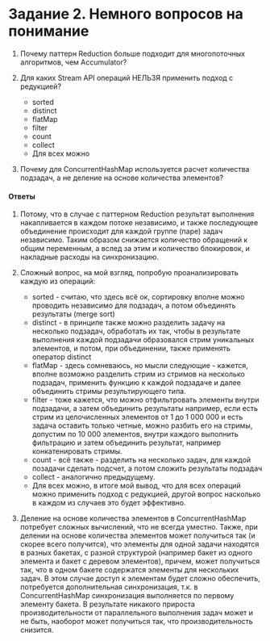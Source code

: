 # Задание 2. Немного вопросов на понимание #

1. Почему паттерн Reduction больше подходит для многопоточных алгоритмов, чем Accumulator?

2. Для каких Stream API операций НЕЛЬЗЯ применить подход с редукцией?
    - sorted
    - distinct
    - flatMap
    - filter
    - count
    - collect
    - Для всех можно

3. Почему для ConcurrentHashMap используется расчет количества подзадач, а не деление на основе количества элементов?

#### Ответы ####

1. Потому, что в случае с паттерном Reduction результат выполнения накапливается в каждом потоке независимо,
   и также последующее объединение происходит для каждой группе (паре) задач независимо. Таким образом снижается
   количество обращений к общим переменным, а вслед за этим и количество блокировок, и накладные расходы на
   синхронизацию.

2. Сложный вопрос, на мой взгляд, попробую проанализировать каждую из операций:
    - sorted - считаю, что здесь всё ок, сортировку вполне можно проводить независимо для подзадач,
      а потом объединять результаты (merge sort)
    - distinct - в принципе также можно разделить задачу на несколько подзадач, обработать их так, чтобы
      в результате выполнения каждой подзадачи образовался стрим уникальных элементов, и потом, при объединении,
      также применять оператор distinct
    - flatMap - здесь сомневаюсь, но мысли следующие - кажется, вполне возможно разделить стрим из стримов на
      несколько подзадач, применить функцию к каждой подзадаче и далее объединить стримы результирующего типа.
    - filter - тоже кажется, что можно отфильтровать элементы внутри подзадачи, а затем объединить результаты
      например, если есть стрим из целочисленных элементов от 1 до 1 000 000 и есть задача оставить только четные,
      можно разбить его на стримы, допустим по 10 000 элементов, внутри каждого выполнить фильтрацию и затем объединить
      результат, например конкатенировать стримы.
    - count - всё также - разделить на несколько задач, для каждой позадачи сделать подсчет, а потом сложить
      результаты подзадач
    - collect - аналогично предыдущему.
    - Для всех можно, в итоге мой вывод, что для всех операций можно применить подход с редукцией, другой вопрос
      насколько в каждом из случаев это будет эффективно.

3. Деление на основе количества элементов в ConcurrentHashMap потребует сложных вычислений, что не всегда уместно.
   Также, при делении на основе количества элементов может получиться так (и скорее всего получится), что элементы
   для одной задачи находятся в разных бакетах, с разной структурой (например бакет из одного элемента и бакет
   с деревом элементов), причем, может получиться так, что в одном бакете содержатся элементы для нескольких задач.
   В этом случае доступ к элементам будет сложно обеспечить, потребуется дополнительная синхронизация,
   т.к. в ConcurrentHashMap синхронизация выполняется по первому элементу бакета. В результате никакого прироста
   производительности от параллельного выполнения задач может и не быть, наоборот может получиться так,
   что производительность снизится. 